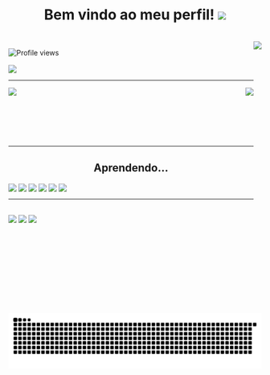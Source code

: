 <div>
  <h1 align="center">Bem vindo ao meu perfil! <img src="https://raw.githubusercontent.com/kaueMarques/kaueMarques/master/hi.gif" height="30px"> </h1>
</div>
<div>
  <div>
    <div>
      <br>
    </div>
  <img align="right" height="540em"           src="https://raw.githubusercontent.com/gist/Kyoudan/1d01245b4611644123191b48fc36383a/raw/eadaf4591246bb5dc8e81d245cc5b0f8e55aa8d5/pao.svg"/>
 <div>
<p align="left"> <img src="https://komarev.com/ghpvc/?username=Kyoudano&color=red" alt="Profile views" /> </p>
  <a href="https://github.com/Kyoudan">
  <img height="500em" align="center"
       src="https://github-readme-stats.vercel.app/api/top-langs/?username=Kyoudan&langs_count=7&theme=midnight-purple"/>
<div>
  
  <div> <hr> </div>
  
 </div>

  <img height="110em" align="left"
       src="https://github-readme-stats.vercel.app/api?username=Kyoudan&show_icons=true&hide=contribs,prs&cache_seconds=86400&theme=midnight-purple"/>
    
   <a href="https://github.com/Kyoudan/Node-JS">
  <img height="110em" align="right"
      src="https://github-readme-stats.vercel.app/api/pin/?username=Kyoudan&repo=Node-JS&cache_seconds=86400&theme=midnight-purple" />
    </a>
  
 </div>
 <div>
   <div>
       <br>
      <br>
      <br>
      <br>
      <br>
      <br>
      <hr>
   </div>

 </div>
   
  
  <div>
    <div>
      <h2 align="center" height="30">Aprendendo...</h2>
    </div>
 
 <div>
    <img  align="center"  height="70"  src="https://cdn.jsdelivr.net/gh/devicons/devicon/icons/html5/html5-original.svg"" />
    <img  align="center"  height="70"  src="https://cdn.jsdelivr.net/gh/devicons/devicon/icons/css3/css3-original.svg" />
    <img  align="center"  height="70"  src="https://cdn.jsdelivr.net/gh/devicons/devicon/icons/javascript/javascript-original.svg" />
    <img  align="center"  height="70"  src="https://cdn.jsdelivr.net/gh/devicons/devicon/icons/react/react-original.svg" />
    <img  align="center"  height="70"  src="https://cdn.jsdelivr.net/gh/devicons/devicon/icons/vuejs/vuejs-original.svg" />
    <img  align="center"  height="70"  src="https://cdn.jsdelivr.net/gh/devicons/devicon/icons/nodejs/nodejs-original.svg" />
 </div>

<div>
         <hr>                                                                                                             
                                                                                                                          </div>
<br />
  
<div>
  <a href="https://www.instagram.com/guuh_raff/" target="_blank"><img src="https://img.shields.io/badge/-Instagram-%23E4405F?style=for-the-badge&logo=instagram&logoColor=white" target="_blank"></a>
 	<a href="https://www.twitch.tv/fizzhl" target="_blank"><img src="https://img.shields.io/badge/Twitch-9146FF?style=for-the-badge&logo=twitch&logoColor=white" target="_blank"></a>
 <a href="https://discord.gg/yJdxPwb79H" target="_blank"><img src="https://img.shields.io/badge/Discord-7289DA?style=for-the-badge&logo=discord&logoColor=white" target="_blank"></a> 
 </div>
   
 
 ![Snake animation](https://github.com/Kyoudan/Kyoudan/blob/output/github-contribution-grid-snake.svg)
 

